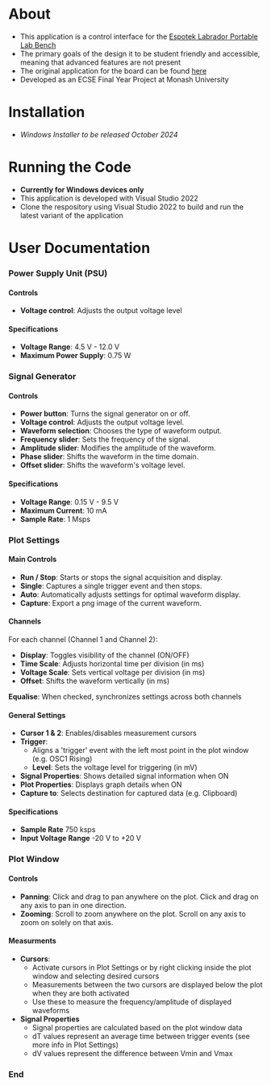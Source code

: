 # About

- This application is a control interface for the [Espotek Labrador Portable Lab Bench](https://espotek.com/labrador/)
- The primary goals of the design it to be student friendly and accessible, meaning that advanced features are not present
- The original application for the board can be found [here](https://github.com/EspoTek/Labrador)
- Developed as an ECSE Final Year Project at Monash University

# Installation

- *Windows Installer to be released October 2024*

# Running the Code

- **Currently for Windows devices only**
- This application is developed with Visual Studio 2022
- Clone the respository using Visual Studio 2022 to build and run the latest variant of the application

# User Documentation

### Power Supply Unit (PSU)

#### Controls
- **Voltage control**: Adjusts the output voltage level
#### Specifications
- **Voltage Range**: 4.5 V - 12.0 V
- **Maximum Power Supply**: 0.75 W

### Signal Generator

#### Controls
- **Power button**: Turns the signal generator on or off.
- **Voltage control**: Adjusts the output voltage level.
- **Waveform selection**: Chooses the type of waveform output.
- **Frequency slider**: Sets the frequency of the signal.
- **Amplitude slider**: Modifies the amplitude of the waveform.
- **Phase slider**: Shifts the waveform in the time domain.
- **Offset slider**: Shifts the waveform's voltage level.

#### Specifications
- **Voltage Range**: 0.15 V - 9.5 V
- **Maximum Current**: 10 mA
- **Sample Rate**: 1 Msps

### Plot Settings

#### Main Controls

- **Run / Stop**: Starts or stops the signal acquisition and display.
- **Single**: Captures a single trigger event and then stops.
- **Auto**: Automatically adjusts settings for optimal waveform display.
- **Capture**: Export a png image of the current waveform.

#### Channels

For each channel (Channel 1 and Channel 2):

- **Display**: Toggles visibility of the channel (ON/OFF)
- **Time Scale**: Adjusts horizontal time per division (in ms)
- **Voltage Scale**: Sets vertical voltage per division (in ms)
- **Offset**: Shifts the waveform vertically (in ms)

**Equalise**: When checked, synchronizes settings across both channels

#### General Settings

- **Cursor 1 & 2**: Enables/disables measurement cursors
- **Trigger**:
  - Aligns a 'trigger' event with the left most point in the plot window (e.g. OSC1 Rising)
  - **Level**: Sets the voltage level for triggering (in mV)
- **Signal Properties**: Shows detailed signal information when ON
- **Plot Properties**: Displays graph details when ON
- **Capture to**: Selects destination for captured data (e.g. Clipboard)

#### Specifications

- **Sample Rate** 750 ksps
- **Input Voltage Range** -20 V to +20 V

### Plot Window

#### Controls

- **Panning**: Click and drag to pan anywhere on the plot. Click and drag on any axis to pan in one direction.
- **Zooming**: Scroll to zoom anywhere on the plot. Scroll on any axis to zoom on solely on that axis.


#### Measurments

- **Cursors**:
  - Activate cursors in Plot Settings or by right clicking inside the plot window and selecting desired cursors
  - Measurements between the two cursors are displayed below the plot when they are both activated
  - Use these to measure the frequency/amplitude of displayed waveforms
- **Signal Properties**
  - Signal properties are calculated based on the plot window data
  - dT values represent an average time between trigger events (see more info in Plot Settings)
  - dV values represent the difference between Vmin and Vmax

### End